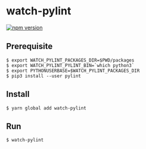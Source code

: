 # watch-pylint
[![npm version](https://img.shields.io/npm/v/watch-pylint.svg?style=flat-square)](https://www.npmjs.com/package/watch-pylint)

## Prerequisite
```
$ export WATCH_PYLINT_PACKAGES_DIR=$PWD/packages
$ export WATCH_PYLINT_PYLINT_BIN=`which python3`
$ export PYTHONUSERBASE=$WATCH_PYLINT_PACKAGES_DIR
$ pip3 install --user pylint
```

## Install
```
$ yarn global add watch-pylint
```

## Run
```
$ watch-pylint
```

